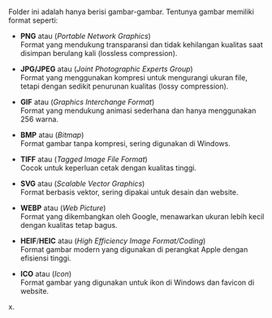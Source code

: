 Folder ini adalah hanya berisi gambar-gambar. Tentunya gambar memiliki format seperti:
- **PNG** atau (*Portable Network Graphics*) <br>
Format yang mendukung transparansi dan tidak kehilangan kualitas saat disimpan berulang kali (lossless compression).

- **JPG/JPEG** atau (*Joint Photographic Experts Group*) <br>
Format yang menggunakan kompresi untuk mengurangi ukuran file, tetapi dengan sedikit penurunan kualitas (lossy compression).

- **GIF** atau (*Graphics Interchange Format*) <br>
Format yang mendukung animasi sederhana dan hanya menggunakan 256 warna.

- **BMP** atau (*Bitmap*) <br>
Format gambar tanpa kompresi, sering digunakan di Windows.

- **TIFF** atau (*Tagged Image File Format*) <br>
Cocok untuk keperluan cetak dengan kualitas tinggi.

- **SVG** atau (*Scalable Vector Graphics*) <br>
Format berbasis vektor, sering dipakai untuk desain dan website.

- **WEBP** atau (*Web Picture*) <br>
Format yang dikembangkan oleh Google, menawarkan ukuran lebih kecil dengan kualitas tetap bagus.

- **HEIF**/**HEIC** atau (*High Efficiency Image Format/Coding*) <br>
Format gambar modern yang digunakan di perangkat Apple dengan efisiensi tinggi.

- **ICO** atau (*Icon*) <br>
Format gambar yang digunakan untuk ikon di Windows dan favicon di website.

x.
